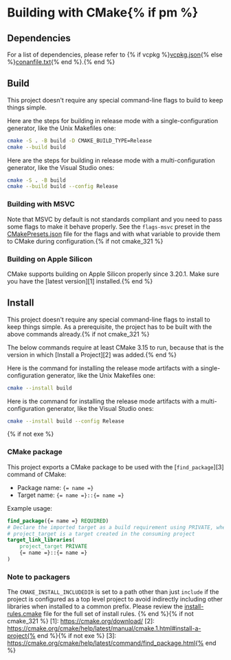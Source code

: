# Building with CMake{% if pm %}

## Dependencies

For a list of dependencies, please refer to {% if vcpkg %}[vcpkg.json](vcpkg.json){% else %}[conanfile.txt](conanfile.txt){% end %}.{% end %}

## Build

This project doesn't require any special command-line flags to build to keep
things simple.

Here are the steps for building in release mode with a single-configuration
generator, like the Unix Makefiles one:

```sh
cmake -S . -B build -D CMAKE_BUILD_TYPE=Release
cmake --build build
```

Here are the steps for building in release mode with a multi-configuration
generator, like the Visual Studio ones:

```sh
cmake -S . -B build
cmake --build build --config Release
```

### Building with MSVC

Note that MSVC by default is not standards compliant and you need to pass some
flags to make it behave properly. See the `flags-msvc` preset in the
[CMakePresets.json](CMakePresets.json) file for the flags and with what
variable to provide them to CMake during configuration.{% if not cmake_321 %}

### Building on Apple Silicon

CMake supports building on Apple Silicon properly since 3.20.1. Make sure you
have the [latest version][1] installed.{% end %}

## Install

This project doesn't require any special command-line flags to install to keep
things simple. As a prerequisite, the project has to be built with the above
commands already.{% if not cmake_321 %}

The below commands require at least CMake 3.15 to run, because that is the
version in which [Install a Project][2] was added.{% end %}

Here is the command for installing the release mode artifacts with a
single-configuration generator, like the Unix Makefiles one:

```sh
cmake --install build
```

Here is the command for installing the release mode artifacts with a
multi-configuration generator, like the Visual Studio ones:

```sh
cmake --install build --config Release
```
{% if not exe %}
### CMake package

This project exports a CMake package to be used with the [`find_package`][3]
command of CMake:

* Package name: `{= name =}`
* Target name: `{= name =}::{= name =}`

Example usage:

```cmake
find_package({= name =} REQUIRED)
# Declare the imported target as a build requirement using PRIVATE, where
# project_target is a target created in the consuming project
target_link_libraries(
    project_target PRIVATE
    {= name =}::{= name =}
)
```

### Note to packagers

The `CMAKE_INSTALL_INCLUDEDIR` is set to a path other than just `include` if
the project is configured as a top level project to avoid indirectly including
other libraries when installed to a common prefix. Please review the
[install-rules.cmake](cmake/install-rules.cmake) file for the full set of
install rules.
{% end %}{% if not cmake_321 %}
[1]: https://cmake.org/download/
[2]: https://cmake.org/cmake/help/latest/manual/cmake.1.html#install-a-project{% end %}{% if not exe %}
[3]: https://cmake.org/cmake/help/latest/command/find_package.html{% end %}

